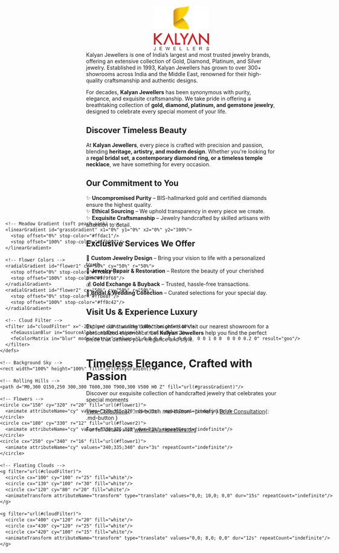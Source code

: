 <div class="animated-bg">
  <svg viewBox="0 0 800 500" xmlns="http://www.w3.org/2000/svg" preserveAspectRatio="xMidYMid slice">
    <defs>
      <!-- Sky Gradient (peach) -->
      <linearGradient id="skyGradient" x1="0%" y1="0%" x2="0%" y2="100%">
        <stop offset="0%" stop-color="#ffddc1"/>
        <stop offset="100%" stop-color="#ffab73"/>
      </linearGradient>

      <!-- Meadow Gradient (soft peach-pink) -->
      <linearGradient id="grassGradient" x1="0%" y1="0%" x2="0%" y2="100%">
        <stop offset="0%" stop-color="#ffdac1"/>
        <stop offset="100%" stop-color="#ffb997"/>
      </linearGradient>

      <!-- Flower Colors -->
      <radialGradient id="flower1" cx="50%" cy="50%" r="50%">
        <stop offset="0%" stop-color="#ffcba4"/>
        <stop offset="100%" stop-color="#ff9f68"/>
      </radialGradient>
      <radialGradient id="flower2" cx="50%" cy="50%" r="50%">
        <stop offset="0%" stop-color="#ffbe8f"/>
        <stop offset="100%" stop-color="#ff8c42"/>
      </radialGradient>

      <!-- Cloud Filter -->
      <filter id="cloudFilter" x="-20%" y="-20%" width="140%" height="140%">
        <feGaussianBlur in="SourceAlpha" stdDeviation="3" result="blur"/>
        <feColorMatrix in="blur" mode="matrix" values="1 0 0 0 0  0 1 0 0 0  0 0 1 0 0  0 0 0 0.2 0" result="goo"/>
      </filter>
    </defs>

    <!-- Background Sky -->
    <rect width="100%" height="100%" fill="url(#skyGradient)"/>

    <!-- Rolling Hills -->
    <path d="M0,300 Q150,250 300,300 T600,300 T900,300 V500 H0 Z" fill="url(#grassGradient)"/>

    <!-- Flowers -->
    <circle cx="150" cy="320" r="20" fill="url(#flower1)">
      <animate attributeName="cy" values="320;315;320" dur="3s" repeatCount="indefinite"/>
    </circle>
    <circle cx="180" cy="330" r="12" fill="url(#flower2)">
      <animate attributeName="cy" values="330;325;330" dur="3s" repeatCount="indefinite"/>
    </circle>
    <circle cx="250" cy="340" r="16" fill="url(#flower1)">
      <animate attributeName="cy" values="340;335;340" dur="3s" repeatCount="indefinite"/>
    </circle>

    <!-- Floating Clouds -->
    <g filter="url(#cloudFilter)">
      <circle cx="100" cy="100" r="25" fill="white"/>
      <circle cx="130" cy="100" r="30" fill="white"/>
      <circle cx="120" cy="80" r="20" fill="white"/>
      <animateTransform attributeName="transform" type="translate" values="0,0; 10,0; 0,0" dur="15s" repeatCount="indefinite"/>
    </g>

    <g filter="url(#cloudFilter)">
      <circle cx="400" cy="120" r="20" fill="white"/>
      <circle cx="430" cy="120" r="25" fill="white"/>
      <circle cx="420" cy="100" r="15" fill="white"/>
      <animateTransform attributeName="transform" type="translate" values="0,0; 8,0; 0,0" dur="12s" repeatCount="indefinite"/>
    </g>
  </svg>
</div>

<style>
.animated-bg {
  position: fixed;
  top: 0;
  left: 0;
  width: 100%;
  height: 100%;
  z-index: -1;
  overflow: hidden;
}
</style>




<style>
/* Light Theme */
[data-md-color-scheme="default"] h1, 
[data-md-color-scheme="default"] h2, 
[data-md-color-scheme="default"] h3, 
[data-md-color-scheme="default"] h4, 
[data-md-color-scheme="default"] h5, 
[data-md-color-scheme="default"] h6 {
    color: purple !important;
}

/* Dark Theme */
[data-md-color-scheme="slate"] h1, 
[data-md-color-scheme="slate"] h2, 
[data-md-color-scheme="slate"] h3, 
[data-md-color-scheme="slate"] h4, 
[data-md-color-scheme="slate"] h5, 
[data-md-color-scheme="slate"] h6 {
    color: yellow !important;
}
</style>

<div style="text-align: center;">
    <img src="assets/images/kalyan_logo.png" class="logo" style="pointer-events: none;">
</div>
Kalyan Jewellers is one of India’s largest and most trusted jewelry brands, offering an extensive collection of Gold, Diamond, Platinum, and Silver jewelry. Established in 1993, Kalyan Jewellers has grown to over 300+ showrooms across India and the Middle East, renowned for their high-quality craftsmanship and authentic designs.


For decades, **Kalyan Jewellers** has been synonymous with purity, elegance, and exquisite craftsmanship. We take pride in offering a breathtaking collection of **gold, diamond, platinum, and gemstone jewelry**, designed to celebrate every special moment of your life.  

## **Discover Timeless Beauty**  


At **Kalyan Jewellers**, every piece is crafted with precision and passion, blending **heritage, artistry, and modern design**. Whether you're looking for a **regal bridal set, a contemporary diamond ring, or a timeless temple necklace**, we have something for every occasion.  



## **Our Commitment to You**  

✨ **Uncompromised Purity** – BIS-hallmarked gold and certified diamonds ensure the highest quality.  
✨ **Ethical Sourcing** – We uphold transparency in every piece we create.  
✨ **Exquisite Craftsmanship** – Jewelry handcrafted by skilled artisans with attention to detail.  



## **Exclusive Services We Offer**  

💎 **Custom Jewelry Design** – Bring your vision to life with a personalized touch.  
🔧 **Jewelry Repair & Restoration** – Restore the beauty of your cherished pieces.  
💰 **Gold Exchange & Buyback** – Trusted, hassle-free transactions.  
👰 **Bridal & Wedding Collection** – Curated selections for your special day.  


## **Visit Us & Experience Luxury**  

Explore our stunning collection online or visit our nearest showroom for a personalized experience. Let **Kalyan Jewellers** help you find the perfect piece that defines your elegance and style.  






<div class="hero" markdown>

# Timeless Elegance, Crafted with Passion

Discover our exquisite collection of handcrafted jewelry that celebrates your special moments

[View Collections](/collections/gold){: .md-button .md-button--primary }
[Book Consultation](/about/contact){: .md-button }

</div>

<style>
h1:hover, h2:hover, h3:hover h4:hover, h5:hover, h6:hover {
    opacity: 0.7; /* Dims the text when hovered */
    transition: opacity 0.3s ease-in-out;
    cursor: pointer;
}
</style>




<p class="visit-text">For full details visit <a href="https://www.kalyanjewellers.net/" target="_blank">www.kalyanjewellers.org</a></p>


